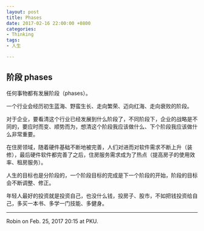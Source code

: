 ```yaml
---
layout: post
title: Phases
date: 2017-02-16 22:00:00 +0800
categories:
- Thinking
tags:
- 人生

---
```

## 阶段 phases


任何事物都有发展阶段（phases）。

一个行业会经历初生蓝海、野蛮生长、走向繁荣、迈向红海、走向衰败的阶段。

对于企业，要看清这个行业已经发展到什么阶段了，不同阶段下，企业的战略是不同的，要应时而变、顺势而为，想清这个阶段我应该做什么、下个阶段我应该做什么非常重要。

在住房领域，随着硬件基础不断地被完善，人们对进而对软件需求不断上升（装修），最后硬件软件都完善了之后，住房服务需求成为了热点（提高房子的使用效率、租房服务）。

人生的目标也是分阶段的，一个阶段目标的完成是下一个阶段的开始，阶段的目标会不断调整、修正。

年轻人最好的投资就是投资自己，也没什么钱，投房子、股市，不如把钱投资给自己，多买一本书、多学一门技能、多健身。

----

Robin on Feb. 25, 2017 20:15 at PKU.